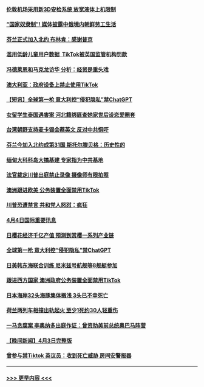 #### [伦敦机场采用新3D安检系统 放宽液体上机限制](../pages/prog202/a103683403.md?t=04050943) 
#### [“国家奴隶制”!  媒体披露中俄境内朝鲜劳工生活](../pages/prog202/a103683405.md?t=04050943) 
#### [芬兰正式加入北约 布林肯：感谢普京](../pages/prog202/a103683400.md?t=04050943) 
#### [滥用低龄儿童用户数据  TikTok被英国监管机构罚款](../pages/prog202/a103683228.md?t=04050943) 
#### [冯德莱恩和马克龙访华 分析：经贸是重头戏](../pages/prog202/a103683175.md?t=04050943) 
#### [澳大利亚：政府设备上禁止使用TikTok](../pages/prog202/a103683172.md?t=04050943) 
#### [【短讯】全球第一枪 意大利控“侵犯隐私”禁ChatGPT](../pages/prog202/a103683177.md?t=04050943) 
#### [女留学生泰国遇害案 河北籍绑匪查她家世后设恋爱圈套](../pages/prog202/a103683176.md?t=04050943) 
#### [台湾朝野支持麦卡锡会蔡英文 反对中共恫吓](../pages/prog202/a103683187.md?t=04050943) 
#### [芬兰今加入北约成第31国 斯托尔滕贝格：历史性的](../pages/prog202/a103683012.md?t=04050943) 
#### [缅甸大科科岛大搞基建 专家指为中共基地](../pages/prog202/a103682933.md?t=04050943) 
#### [法官裁定川普出庭禁止录像 摄像师有限拍照](../pages/prog202/a103682910.md?t=04050943) 
#### [澳洲跟进欧美 公务装置全面禁用TikTok](../pages/prog202/a103682924.md?t=04050943) 
#### [川普恐遭禁言 共和党人怒怼：疯狂](../pages/prog202/a103682929.md?t=04050943) 
#### [4月4日国际重要讯息](../pages/prog202/a103682923.md?t=04050943) 
#### [日樱花经济千亿产值 预测到赏樱一系列产业链](../pages/prog202/a103682917.md?t=04050943) 
#### [全球第一枪 意大利控“侵犯隐私”禁ChatGPT](../pages/prog202/a103682906.md?t=04050943) 
#### [日美韩东海联合训练 尼米兹号航舰等8舰艇参加](../pages/prog202/a103682899.md?t=04050943) 
#### [跟进西方国家 澳洲政府公务装置全面禁用TikTok](../pages/prog202/a103682859.md?t=04050943) 
#### [日本海岸32头海豚集体搁浅 3头已不幸死亡](../pages/prog202/a103682849.md?t=04050943) 
#### [荷兰两列车相撞出轨起火 至少1死约30人轻重伤](../pages/prog202/a103682830.md?t=04050943) 
#### [一马贪腐案 李奥纳多出庭作证：曾资助美前总统奥巴马阵营](../pages/prog202/a103682773.md?t=04050943) 
#### [【晚间新闻】4月3日完整版](../pages/prog202/a103682674.md?t=04050943) 
#### [曾参与禁Tiktok 英议员：收到死亡威胁 房间安警报器](../pages/prog202/a103682064.md?t=04050943) 

----
#### [ >>> 更早内容 <<< ](../indexes/prog202-earlier.md)
